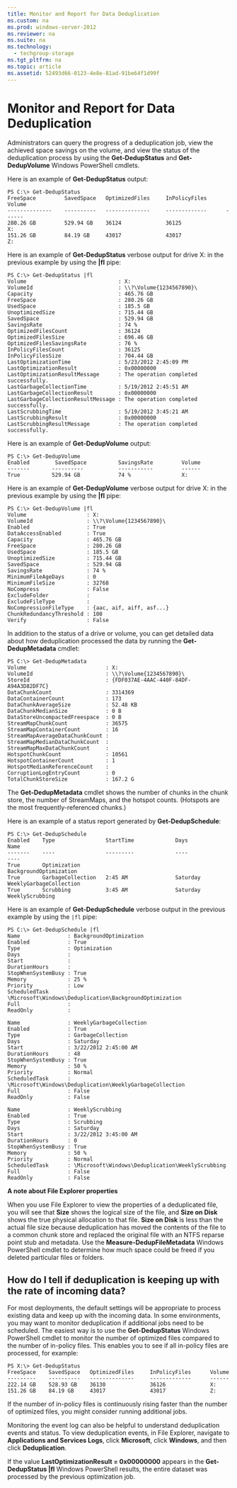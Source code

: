 ```yaml
---
title: Monitor and Report for Data Deduplication
ms.custom: na
ms.prod: windows-server-2012
ms.reviewer: na
ms.suite: na
ms.technology: 
  - techgroup-storage
ms.tgt_pltfrm: na
ms.topic: article
ms.assetid: 52493d66-0123-4e8e-81ad-91be64f1d99f
---
```

# Monitor and Report for Data Deduplication
Administrators can query the progress of a deduplication job, view the achieved space savings on the volume, and view the status of the deduplication process by using the **Get\-DedupStatus** and **Get\-DedupVolume** Windows PowerShell cmdlets.

Here is an example of **Get\-DedupStatus** output:

```
PS C:\> Get-DedupStatus
FreeSpace         SavedSpace   OptimizedFiles     InPolicyFiles      Volume
--------------    ----------   --------------     -------------      ------
280.26 GB         529.94 GB    36124              36125              X:
151.26 GB         84.19 GB     43017              43017              Z:

```

Here is an example of **Get\-DedupStatus** verbose output for drive X: in the previous example by using the **|fl** pipe:

```
PS C:\> Get-DedupStatus |fl
Volume                             : X:
VolumeId                           : \\?\Volume{1234567890}\
Capacity                           : 465.76 GB
FreeSpace                          : 280.26 GB
UsedSpace                          : 185.5 GB
UnoptimizedSize                    : 715.44 GB
SavedSpace                         : 529.94 GB
SavingsRate                        : 74 %
OptimizedFilesCount                : 36124
OptimizedFilesSize                 : 696.46 GB
OptimizedFilesSavingsRate          : 76 %
InPolicyFilesCount                 : 36125
InPolicyFilesSize                  : 704.44 GB
LastOptimizationTime               : 5/23/2012 2:45:09 PM
LastOptimizationResult             : 0x00000000
LastOptimizationResultMessage      : The operation completed successfully.
LastGarbageCollectionTime          : 5/19/2012 2:45:51 AM
LastGarbageCollectionResult        : 0x00000000
LastGarbageCollectionResultMessage : The operation completed successfully.
LastScrubbingTime                  : 5/19/2012 3:45:21 AM
LastScrubbingResult                : 0x00000000
LastScrubbingResultMessage         : The operation completed successfully.

```

Here is an example of **Get\-DedupVolume** output:

```
PS C:\> Get-DedupVolume
Enabled        SavedSpace          SavingsRate         Volume
-------       ----------           -----------         ------
True          529.94 GB            74 %                X:

```

Here is an example of **Get\-DedupVolume** verbose output for drive X: in the previous example by using the **|fl** pipe:

```
PS C:\> Get-DedupVolume |fl
Volume                   : X:
VolumeId                 : \\?\Volume{1234567890}\
Enabled                  : True
DataAccessEnabled        : True
Capacity                 : 465.76 GB
FreeSpace                : 280.26 GB
UsedSpace                : 185.5 GB
UnoptimizedSize          : 715.44 GB
SavedSpace               : 529.94 GB
SavingsRate              : 74 %
MinimumFileAgeDays       : 0
MinimumFileSize          : 32768
NoCompress               : False
ExcludeFolder            :
ExcludeFileType          :
NoCompressionFileType    : {aac, aif, aiff, asf...}
ChunkRedundancyThreshold : 100
Verify                   : False

```

In addition to the status of a drive or volume, you can get detailed data about how deduplication processed the data by running the **Get\-DedupMetadata** cmdlet:

```
PS C:\> Get-DedupMetadata
Volume                         : X:
VolumeId                       : \\?\Volume{1234567890}\
StoreId                        : {FDF037AE-4AAC-440F-84DF-A94A3D82DF7C}
DataChunkCount                 : 3314369
DataContainerCount             : 173
DataChunkAverageSize           : 52.48 KB
DataChunkMedianSize            : 0 B
DataStoreUncompactedFreespace  : 0 B
StreamMapChunkCount            : 36575
StreamMapContainerCount        : 16
StreamMapAverageDataChunkCount :
StreamMapMedianDataChunkCount  :
StreamMapMaxDataChunkCount     :
HotspotChunkCount              : 10561
HotspotContainerCount          : 1
HotspotMedianReferenceCount    :
CorruptionLogEntryCount        : 0
TotalChunkStoreSize            : 167.2 G
```

The **Get\-DedupMetadata** cmdlet shows the number of chunks in the chunk store, the number of StreamMaps, and the hotspot counts. \(Hotspots are the most frequently\-referenced chunks.\)

Here is an example of a status report generated by **Get\-DedupSchedule**:

```
PS C:\> Get-DedupSchedule
Enabled    Type                StartTime             Days               Name
-------    ----                ---------             ----               ----
True       Optimization                                                 BackgroundOptimization
True       GarbageCollection   2:45 AM               Saturday           WeeklyGarbageCollection
True       Scrubbing           3:45 AM               Saturday           WeeklyScrubbing

```

Here is an example of **Get\-DedupSchedule** verbose output in the previous example by using the `|fl` pipe:

```
PS C:\> Get-DedupSchedule |fl
Name               : BackgroundOptimization
Enabled            : True
Type               : Optimization
Days               :
Start              :
DurationHours      :
StopWhenSystemBusy : True
Memory             : 25 %
Priority           : Low
ScheduledTask      : \Microsoft\Windows\Deduplication\BackgroundOptimization
Full               :
ReadOnly           :

Name               : WeeklyGarbageCollection
Enabled            : True
Type               : GarbageCollection
Days               : Saturday
Start              : 3/22/2012 2:45:00 AM
DurationHours      : 48
StopWhenSystemBusy : True
Memory             : 50 %
Priority           : Normal
ScheduledTask      : \Microsoft\Windows\Deduplication\WeeklyGarbageCollection
Full               : False
ReadOnly           : False

Name               : WeeklyScrubbing
Enabled            : True
Type               : Scrubbing
Days               : Saturday
Start              : 3/22/2012 3:45:00 AM
DurationHours      : 0
StopWhenSystemBusy : True
Memory             : 50 %
Priority           : Normal
ScheduledTask      : \Microsoft\Windows\Deduplication\WeeklyScrubbing
Full               : False
ReadOnly           : False

```

**A note about File Explorer properties**

When you use File Explorer to view the properties of a deduplicated file, you will see that **Size** shows the logical size of the file, and **Size on Disk** shows the true physical allocation to that file. **Size on Disk** is less than the actual file size because deduplication has moved the contents of the file to a common chunk store and replaced the original file with an NTFS reparse point stub and metadata. Use the **Measure\-DedupFileMetadata** Windows PowerShell cmdlet to determine how much space could be freed if you deleted particular files or folders.

## <a name="BKMK_OVER"></a>How do I tell if deduplication is keeping up with the rate of incoming data?
For most deployments, the default settings will be appropriate to process existing data and keep up with the incoming data. In some environments, you may want to monitor deduplication if additional jobs need to be scheduled. The easiest way is to use the **Get\-DedupStatus** Windows PowerShell cmdlet to monitor the number of optimized files compared to the number of in\-policy files. This enables you to see if all in\-policy files are processed, for example:

```
PS X:\> Get-DedupStatus
FreeSpace    SavedSpace   OptimizedFiles     InPolicyFiles      Volume
---------    ----------   --------------     -------------      ------
222.14 GB    528.93 GB    36130              36126              X:
151.26 GB    84.19 GB     43017              43017              Z:

```

If the number of in\-policy files is continuously rising faster than the number of optimized files, you might consider running additional jobs.

Monitoring the event log can also be helpful to understand deduplication events and status. To view deduplication events, in File Explorer, navigate to **Applications and Services Logs**, click **Microsoft**, click **Windows**, and then click **Deduplication**.

If the value **LastOptimizationResult \= 0x00000000** appears in the **Get\-DedupStatus |fl** Windows PowerShell results, the entire dataset was processed by the previous optimization job.


